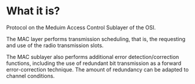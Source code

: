 #                  What it is?

Protocol on the Meduim Access Control Sublayer of the OSI.

The MAC layer performs transmission scheduling, that is, the requesting and use of the radio transmission slots. 

The MAC sublayer also performs additional error detection/correction functions, including the use of redundant bit transmission as a forward  error-correction technique. The amount of redundancy can be adapted to channel  conditions. 